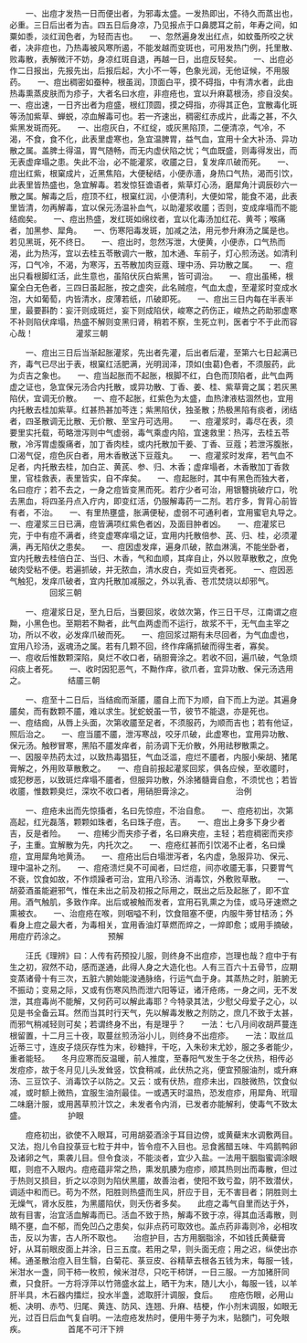 <!-- { "loadSidebar": true } -->
　　一、出痘才发热一日而便出者，为邪毒太盛。一发热即出，不待久而蒸出也，必重。三日后出者为吉。四五日后身凉，乃见报点于口鼻腮耳之前，年寿之间，如粟如黍，淡红润色者，为轻而吉也。　　一、忽然遍身发出红点，如蚊蚤所咬之状者，决非痘也，乃热毒被风寒所遏，不能发越而变斑也，可用发热门例，托里散、败毒散，表解微汗不妨，身凉红斑自退，再越一日，出痘反轻矣。　　一、出痘必作二日报出，先报先出，后报后起，大小不一等，色象光润，无他证候，不用服药。　　一、痘出稠密如蚕种，根虽润，顶面白平，摸不碍指，中有清水者，此由热毒熏蒸皮肤而为疹子，大者名曰水痘，非痘疮也，宜以升麻葛根汤，疹自没矣。　　一、痘出速，一日齐出者为痘盛，根红顶圆，摸之碍指，亦得其正色，宜散毒化斑等汤加紫草、蝉蜕，凉血解毒可也。若一齐速出，稠密红赤成片，此毒之甚，不久紫黑发斑而死。　　一、出痘灰白，不红绽，或灰黑陷顶，二便清凉，气冷，不渴，不食，食不化，此表里虚寒也，急宜温脾胃，益气血，宜用十全大补汤、异功散之属。盖脾土得温，胃气随畅，而无内虚伏陷之忧；气血既盛，则毒得发出，而无表虚痒塌之患。失此不治，必不能灌浆，收靥之日，复发痒爪破而死。　　一、痘出红紫，根窠成片，近黑焦陷，大便秘结，小便赤濇，身热口气热，渴而引饮，此表里皆热盛也，急宜解毒。若发惊狂谵语者，紫草灯心汤，磨犀角汁调辰砂六一散之属。解毒之后，痘顶不红，根窠红润，小便清利，大便如常，能食不渴，此表里皆清，勿再解毒，宜以保元汤温补血气，以助灌浆收靥；否则，变成痒塌而不能结痂矣。　　一、痘出热盛，发红斑如绵纹者，宜以化毒汤加红花、黄芩；喉痛者，加黑参、犀角。　　一、伤寒阳毒发斑，加减之法，用元参升麻汤之属是也。若见黑斑，死不终日。　　一、痘出时，忽然泻泄，大便黄，小便赤，口气热而渴，此为热泻，宜以去桂五苓散调六一散，加木通、车前子，灯心煎汤送。如清利泻，口气冷，不渴，为寒泻，五苓散加肉豆蔻、理中汤、异功散之属。　　一、痘出只看根脚红活，此生意也，虽陷伏灰白紫黑，皆可调治。　　一、痘出虽稀，根窠全白无色者，三四日虽起胀，按之虚突，此名贼痘，气血太虚，至灌浆时变成水泡，大如葡萄，内皆清水，皮薄若纸，爪破即死。　　一、痘出三日内每在半表半里，最要斟酌：妄汗则成斑烂，妄下则成陷伏，峻寒之药伤正，峻热之药助邪虚寒不补则陷伏痒塌，热盛不解则变黑归肾，稍若不察，生死立判，医者宁不于此而容心哉！
　　　　　灌浆三朝

　　一、痘出三日后当渐起胀灌浆，先出者先灌，后出者后灌，至第六七日起满已齐，毒气已尽出于表，根窠红活肥满，光明润泽，顶如(虫葛)色者，不须服药，此为贞吉之象也。　　一、痘当起胀而不起胀，根脚不红，白色而顶陷者，此气血两虚之证也，急宜保元汤合内托散，或异功散、丁香、姜、桂、紫草膏之属；若灰黑陷伏，宜调无价散。　　一、痘不起胀，红紫色为太盛，血热津液枯涸然也，宜用内托散去桂加紫草。红甚热甚加芩连；紫黑陷伏，独圣散；热极黑陷有痰者，闭结者，四圣散调无比散、无价散、至宝丹可选用。　　一、痘灌浆时，毒尽在表，须要里实托载，苟略泄泻则中气虚弱，毒气乘虚内陷，宜速救里：热泻，去桂五苓散，冷泻胃虚腹痛者，加丁香肉桂，或内托散加干姜、丁香、豆蔻；若泄泻腹胀，口渴气促，痘色灰白者，用木香散送下豆蔻丸。　　一、痘灌浆时发痒，若气血不足者，内托散去桂，加白芷、黄芪、参、归、木香；虚痒塌者，木香散加丁香救里，官桂救表，表里皆实，自不痒矣。　　一、痘起胀时，其中有黑色而独大者，名曰痘疔；若不去之，一身之痘皆变黑而死。若疔少者可治，用银簪挑破疔口，吮去黑血，将四圣丹点入疔内，即变红活，仍服解毒药一二剂。若疔多，胷背心前皆有者，不治。　　一、有里热壅盛，胀满便秘，虚弱不可通利者，宜用蜜皂丸导之。　　一、痘灌浆三日已满，痘皆满项红紫色者凶，及面目肿者凶。　　一、痘灌浆已完，于中有痘不满者，终变虚寒痒塌之证，宜用内托散倍参、芪、归、桂，必须灌满，再无陷伏之患矣。　　一、痘因虚发痒，遍身爪破，脓血淋漓，不能坐卧者，宜内托散去桂倍白芷、当归、木香，气和血顺，其痒自止，外以败草散敷之，庶免破肉受粘不便。若遍抓破，并无脓血，清水皮白，壳如豆壳者死。　　一、痘因恶气触犯，发痒爪破者，宜内托散加减服之，外以乳香、苍朮焚烧以却邪气。
　　　　　回浆三朝

　　一、痘灌浆日足，至九日后，当要回浆，收敛次第，作三日干尽，江南谓之痘黝，小黑色也。至期若不黝者，此气血两虚而不运行，故浆不干，无气血主宰之功，所以不收，必发痒爪破而死。　　一、痘回浆过期有未尽回者，为气血虚也，宜用八珍汤，返魂汤之属。若有几颗不回，终作痒痛抓破而得生者，寡矣。　　一、痘收后惟数颗深陷，臭烂不收口者，硝胆膏涂之。若收不回，遍爪破，气急烦闷痰上者死。　　一、收时因犯恶气，不黝作痒，欲爪者，宜异功散、保元汤选用之。
　　　　　结靥三朝

　　一、痘至十二日后，当结痂而渐靥，靥自上而下为顺，自下而上为逆。其遍身靥矣，而有数颗不靥，难以求生。犹蛇蜕虽一节，彼节不能退，亦是死也。　　一、痘结痂，从唇上头面，次第收靥至足者，不须服药，为顺而吉也；若有他证，照后治之。　　一、痘当靥不靥，泄泻寒战，咬牙爪破，此虚寒也，宜用异功散、保元汤。触秽冒寒，黑陷不靥发痒者，前汤调下无价散，外用祛秽散熏之。　　一、因服辛热药太过，以致热毒猖狂，气血泛滥，痘烂不靥者，内服小柴胡、猪尾膏解之，外用败草散敷之。　　一、痘自前报起灌浆回浆，俱各应候，至收靥时，或犯秽恶，以致斑烂痒塌不靥者，但服异功散，外涂猪髓膏自愈，不须忧也；若皆收靥，惟数颗臭烂，深坎不收口者，用硝胆膏涂之。
　　　　　治例

　　一、痘疮未出而先惊搐者，名曰先惊痘，不治自愈。　　一、痘疮初出，次第高起，红光磊落，颗颗如珠者，名曰珠子痘，吉。　　一、痘出上身多下身少者吉，反是者险。　　一、痘稀少而夹疹子者，名曰麻夹痘，主轻；若痘稠密而夹疹子，主重。宜解散为先，内托次之。　　一、痘疮红甚而引饮渴不止者，名曰燥痘，宜用犀角地黄汤。　　一、痘疮出后白塌泄泻者，名内虚，急服异功、保元、理中温补之剂。　　一、痘疮溃烂臭不可闻者，曰烂痘，间亦收靥无事，只要胃气不衰，饮食如故，不作烦躁者可治，宜用八珍汤、消毒饮，外敷败草散。　　一、胡荽酒虽能避邪气，惟在未出之前及初报之际用之，既出之后及起胀了，即不宜用。酒气触肌，多致作痒。出后或被触而发者，宜用石乳熏之为佳，或马牙速燃之熏被衣。　　一、治痘疮在喉，则咽嗌不利，饮食阻塞不便，内服牛蒡甘桔汤；外看身上痘之最大者，为毒相关，宜用香油灯草燃而焠之，一焠即愈；或用手摘破，用痘疔药涂之。
　　　　　预解

　　汪氏《理辨》曰：人传有药预投儿服，则终身不出痘疹，岂理也哉？痘中于有生之初，寂然不动，感而遂通，此得人身之大造化也。人有三百六十五骨节，应期变蒸诸骨十有三次，五脏六腑始能浚通脉络，行运气血于身。其蒸热之时，脏腑无不振动；变易之际，又或有伤寒风热而泄六阳等证，诸汗疮疡，一身之间，无不发泄，其痘毒尚不能解，又何药可以解此毒耶？今特录其法，少慰父母爱子之心，以见是书全备云耳。然而当其时行天气，先以解毒发散之剂防之，庶几不致于太甚，而邪气稍减轻则可矣；若谓终身不出，有是理乎？　　一法：七八月间收胡芦蔓连根留置，十二月三十夜，取蔓丝煎汤浴小儿，则终身不出痘疹。　　一法：取丝瓜近蒂三寸，连皮子烧灰存性为末，砂糖拌，干吃，入朱砂末尤妙，服之多者能少，重者能轻。　　冬月应寒而反温暖，前人推度，至春阳气发生于冬之伏热，相传必发痘疹，故于冬月见儿头发耸竖，饮食稍减，此伏热之兆，便宜预服油剂，或升麻汤、三豆饮子、消毒饮子以防之。又云：或有伏热，痘疹未出，四肢微热，饮食似减，或时额上微热，宜服生油剂最佳。一或遇天时温热，恐发痘疹，用犀角、玳瑁二味磨汁服，或用茜草煎汁饮之，未发者令内消，已发者亦能解利，使毒气不致太盛。
　　　　　护眼

　　痘疮初出，欲使不入眼耳，可用胡荽酒涂于耳目边傍，或黄蘗末水调敷两目。又法，抱儿令自投菉豆七粒于井中，皆令痘不入目也。忌食酱醋五味、牛鸡鹅鸭卵及诸卵之气，熏袭儿目。但令食淡，不能淡者，宜少入盐。一法用干胭脂蜜调涂眼眶，则痘不入眼内。痘疮蕴非常之热，熏发肌腠为痘疹，顺其热则出而毒散，但过于热则又损目，折之以凉则为陷伏黑靥，故善治者，使阳不致亏盈，阴不致潜伏，调适中和而已。苟为不然，阳胜则热盛而生风，肝应于目，无不害目者；阴胜则土无燥气，肾水反胜，为黑靥陷伏，则夭伤者多矣。　　此痘之毒气自里而达于外，故有目害，治宜活血解毒而已。活血不致于热，解毒不致于凉，得其血活毒散，则睛不壅，血不郁，而免凹凸之患矣，似非点药可取效也。盖点药非毒则冷，必相攻击，反以为害，古人所不取也。　　治痘护目，古方用胭脂涂，不如钱氏黄蘗膏好，从耳前眼皮面上并涂，日三五度。若用之早，则头面无痘；用之迟，纵使出亦稀。通圣散治痘入目生翳，白菊花、菉豆皮、谷精草去根各五钱为末，每服一钱，米泔水一盏，同干柿一枚煎，候米泔尽，只吃干柿饼，一日三服。一方加猪肝同煮，只食肝。一方将浮萍以竹筛盛水盆上，晒干为末，随儿大小，每服一钱，以羊肝半具，木石器内擂烂，投水半盏，滤取肝汁调服，食后。　　痘疮伤眼，必用山栀、决明、赤芍、归尾、黄连、防风、连翘、升麻、桔梗，作小剂末调服，如眼无光，过百日后血气复自明。一法痘疮发热时，便用牛蒡子为末，贴顖门，可免眼疾。
　　　　　首尾不可汗下辨

